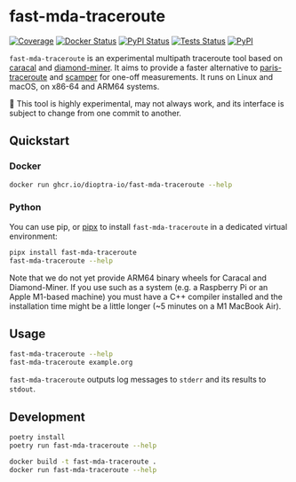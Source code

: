 # fast-mda-traceroute

[![Coverage][coverage-badge]][coverage-url]
[![Docker Status][docker-workflow-badge]][docker-workflow-url]
[![PyPI Status][pypi-workflow-badge]][pypi-workflow-url]
[![Tests Status][tests-workflow-badge]][tests-workflow-url]
[![PyPI][pypi-badge]][pypi-url]

`fast-mda-traceroute` is an experimental multipath traceroute tool based on [caracal][caracal]
and [diamond-miner][diamond-miner]. It aims to provide a faster alternative to [paris-traceroute][paris-traceroute]
and [scamper][scamper] for one-off measurements. It runs on Linux and macOS, on x86-64 and ARM64 systems.

🚧 This tool is highly experimental, may not always work, and its interface is subject to change from one commit to
another.

## Quickstart

### Docker

```bash
docker run ghcr.io/dioptra-io/fast-mda-traceroute --help
```

### Python

You can use pip, or [pipx][pipx] to install `fast-mda-traceroute` in a dedicated virtual environment:

```bash
pipx install fast-mda-traceroute
fast-mda-traceroute --help
```

Note that we do not yet provide ARM64 binary wheels for Caracal and Diamond-Miner. If you use such as a system (e.g. a
Raspberry Pi or an Apple M1-based machine) you must have a C++ compiler installed and the installation time might be a
little longer (~5 minutes on a M1 MacBook Air).

## Usage

```bash
fast-mda-traceroute --help
fast-mda-traceroute example.org
```

`fast-mda-traceroute` outputs log messages to `stderr` and its results to `stdout`.

## Development

```bash
poetry install
poetry run fast-mda-traceroute --help
```

```bash
docker build -t fast-mda-traceroute .
docker run fast-mda-traceroute --help
```

[caracal]: https://github.com/dioptra-io/caracal

[diamond-miner]: https://github.com/dioptra-io/diamond-miner

[paris-traceroute]: https://paris-traceroute.net

[pipx]: https://github.com/pypa/pipx/

[scamper]: https://www.caida.org/catalog/software/scamper/

[coverage-badge]: https://img.shields.io/codecov/c/github/dioptra-io/fast-mda-traceroute?logo=codecov&logoColor=white

[coverage-url]: https://codecov.io/gh/dioptra-io/fast-mda-traceroute

[docker-workflow-badge]: https://img.shields.io/github/workflow/status/dioptra-io/fast-mda-traceroute/Docker?logo=github&label=docker

[docker-workflow-url]: https://github.com/dioptra-io/fast-mda-traceroute/actions/workflows/docker.yml

[pypi-workflow-badge]: https://img.shields.io/github/workflow/status/dioptra-io/fast-mda-traceroute/PyPI?logo=github&label=pypi

[pypi-workflow-url]: https://github.com/dioptra-io/fast-mda-traceroute/actions/workflows/pypi.yml

[tests-workflow-badge]: https://img.shields.io/github/workflow/status/dioptra-io/fast-mda-traceroute/PyPI?logo=github&label=tests

[tests-workflow-url]: https://github.com/dioptra-io/fast-mda-traceroute/actions/workflows/pypi.yml

[pypi-badge]: https://img.shields.io/pypi/v/pyfast-mda-traceroute?logo=pypi&logoColor=white

[pypi-url]: https://pypi.org/project/fast-mda-traceroute/
